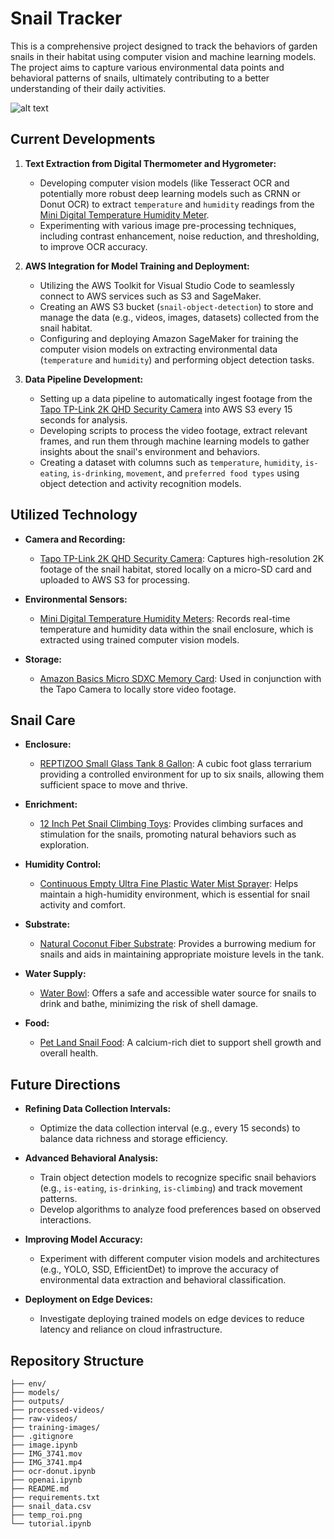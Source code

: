 # Snail Tracker

This is a comprehensive project designed to track the behaviors of garden snails in their habitat using computer vision and machine learning models. The project aims to capture various environmental data points and behavioral patterns of snails, ultimately contributing to a better understanding of their daily activities.

![alt text](snail_detection_output.gif)

## Current Developments

1. **Text Extraction from Digital Thermometer and Hygrometer:**
   - Developing computer vision models (like Tesseract OCR and potentially more robust deep learning models such as CRNN or Donut OCR) to extract `temperature` and `humidity` readings from the [Mini Digital Temperature Humidity Meter](https://www.amazon.com/dp/B07GNMKYCZ?ref=ppx_yo2ov_dt_b_fed_asin_title). 
   - Experimenting with various image pre-processing techniques, including contrast enhancement, noise reduction, and thresholding, to improve OCR accuracy.
   
2. **AWS Integration for Model Training and Deployment:**
   - Utilizing the AWS Toolkit for Visual Studio Code to seamlessly connect to AWS services such as S3 and SageMaker.
   - Creating an AWS S3 bucket (`snail-object-detection`) to store and manage the data (e.g., videos, images, datasets) collected from the snail habitat.
   - Configuring and deploying Amazon SageMaker for training the computer vision models on extracting environmental data (`temperature` and `humidity`) and performing object detection tasks.

3. **Data Pipeline Development:**
   - Setting up a data pipeline to automatically ingest footage from the [Tapo TP-Link 2K QHD Security Camera](https://www.amazon.com/dp/B0CH45HPZT?ref=ppx_yo2ov_dt_b_fed_asin_title) into AWS S3 every 15 seconds for analysis.
   - Developing scripts to process the video footage, extract relevant frames, and run them through machine learning models to gather insights about the snail's environment and behaviors.
   - Creating a dataset with columns such as `temperature`, `humidity`, `is-eating`, `is-drinking`, `movement`, and `preferred food types` using object detection and activity recognition models.

## Utilized Technology

- **Camera and Recording:**
  - [Tapo TP-Link 2K QHD Security Camera](https://www.amazon.com/dp/B0CH45HPZT?ref=ppx_yo2ov_dt_b_fed_asin_title): Captures high-resolution 2K footage of the snail habitat, stored locally on a micro-SD card and uploaded to AWS S3 for processing.

- **Environmental Sensors:**
  - [Mini Digital Temperature Humidity Meters](https://www.amazon.com/dp/B07GNMKYCZ?ref=ppx_yo2ov_dt_b_fed_asin_title): Records real-time temperature and humidity data within the snail enclosure, which is extracted using trained computer vision models.

- **Storage:**
  - [Amazon Basics Micro SDXC Memory Card](https://www.amazon.com/dp/B08TJZDJ4D?ref=ppx_yo2ov_dt_b_fed_asin_title): Used in conjunction with the Tapo Camera to locally store video footage.

## Snail Care

- **Enclosure:**
  - [REPTIZOO Small Glass Tank 8 Gallon](https://www.amazon.com/dp/B083PX9YR6?ref=ppx_yo2ov_dt_b_fed_asin_title&th=1): A cubic foot glass terrarium providing a controlled environment for up to six snails, allowing them sufficient space to move and thrive.

- **Enrichment:**
  - [12 Inch Pet Snail Climbing Toys](https://www.amazon.com/dp/B0CWNYQ43M?ref=ppx_yo2ov_dt_b_fed_asin_title&th=1): Provides climbing surfaces and stimulation for the snails, promoting natural behaviors such as exploration.

- **Humidity Control:**
  - [Continuous Empty Ultra Fine Plastic Water Mist Sprayer](https://www.amazon.com/dp/B0948WBX9L?ref=ppx_yo2ov_dt_b_fed_asin_title): Helps maintain a high-humidity environment, which is essential for snail activity and comfort.

- **Substrate:**
  - [Natural Coconut Fiber Substrate](https://www.amazon.com/dp/B0BWRHB88C?ref=ppx_yo2ov_dt_b_fed_asin_title&th=1): Provides a burrowing medium for snails and aids in maintaining appropriate moisture levels in the tank.

- **Water Supply:**
  - [Water Bowl](https://www.amazon.com/dp/B08GNZ4737?ref=ppx_yo2ov_dt_b_fed_asin_title&th=1): Offers a safe and accessible water source for snails to drink and bathe, minimizing the risk of shell damage.

- **Food:**
  - [Pet Land Snail Food](https://www.amazon.com/dp/B0B8QC4B8X?ref=ppx_yo2ov_dt_b_fed_asin_title&th=1): A calcium-rich diet to support shell growth and overall health.

## Future Directions

- **Refining Data Collection Intervals:**
  - Optimize the data collection interval (e.g., every 15 seconds) to balance data richness and storage efficiency.

- **Advanced Behavioral Analysis:**
  - Train object detection models to recognize specific snail behaviors (e.g., `is-eating`, `is-drinking`, `is-climbing`) and track movement patterns.
  - Develop algorithms to analyze food preferences based on observed interactions.

- **Improving Model Accuracy:**
  - Experiment with different computer vision models and architectures (e.g., YOLO, SSD, EfficientDet) to improve the accuracy of environmental data extraction and behavioral classification.

- **Deployment on Edge Devices:**
  - Investigate deploying trained models on edge devices to reduce latency and reliance on cloud infrastructure.

## Repository Structure

```plaintext
├── env/
├── models/
├── outputs/
├── processed-videos/
├── raw-videos/
├── training-images/
├── .gitignore
├── image.ipynb
├── IMG_3741.mov
├── IMG_3741.mp4
├── ocr-donut.ipynb
├── openai.ipynb
├── README.md
├── requirements.txt
├── snail_data.csv
├── temp_roi.png
└── tutorial.ipynb